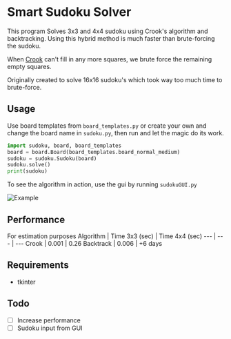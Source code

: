 # Smart Sudoku Solver
This program Solves 3x3 and 4x4 sudoku using Crook's algorithm and backtracking. 
Using this hybrid method is much faster than brute-forcing the sudoku.

When [Crook](http://www.ams.org/notices/200904/rtx090400460p.pdf) can't fill in any more squares, we brute force the remaining empty squares.

Originally created to solve 16x16 sudoku's which took way too much time to brute-force.

## Usage
Use board templates from `board_templates.py` or create your own and
change the board name in `sudoku.py`, then run and let the magic do its work.
```python
import sudoku, board, board_templates
board = board.Board(board_templates.board_normal_medium)
sudoku = sudoku.Sudoku(board)
sudoku.solve()
print(sudoku)
```
To see the algorithm in action, use the gui by running `sudokuGUI.py`

![Example](./example.jpeg)

## Performance
For estimation purposes
Algorithm | Time 3x3 (sec) | Time 4x4 (sec)
--- | --- | ---
Crook | 0.001 | 0.26
Backtrack | 0.006 | +6 days

## Requirements
- tkinter

## Todo
- [ ] Increase performance
- [ ] Sudoku input from GUI
